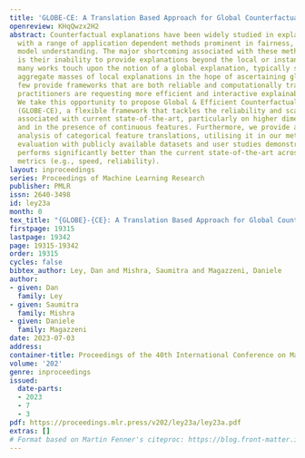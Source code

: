 ```yaml
---
title: 'GLOBE-CE: A Translation Based Approach for Global Counterfactual Explanations'
openreview: KHqQwzx2H2
abstract: Counterfactual explanations have been widely studied in explainability,
  with a range of application dependent methods prominent in fairness, recourse and
  model understanding. The major shortcoming associated with these methods, however,
  is their inability to provide explanations beyond the local or instance-level. While
  many works touch upon the notion of a global explanation, typically suggesting to
  aggregate masses of local explanations in the hope of ascertaining global properties,
  few provide frameworks that are both reliable and computationally tractable. Meanwhile,
  practitioners are requesting more efficient and interactive explainability tools.
  We take this opportunity to propose Global & Efficient Counterfactual Explanations
  (GLOBE-CE), a flexible framework that tackles the reliability and scalability issues
  associated with current state-of-the-art, particularly on higher dimensional datasets
  and in the presence of continuous features. Furthermore, we provide a unique mathematical
  analysis of categorical feature translations, utilising it in our method. Experimental
  evaluation with publicly available datasets and user studies demonstrate that GLOBE-CE
  performs significantly better than the current state-of-the-art across multiple
  metrics (e.g., speed, reliability).
layout: inproceedings
series: Proceedings of Machine Learning Research
publisher: PMLR
issn: 2640-3498
id: ley23a
month: 0
tex_title: "{GLOBE}-{CE}: A Translation Based Approach for Global Counterfactual Explanations"
firstpage: 19315
lastpage: 19342
page: 19315-19342
order: 19315
cycles: false
bibtex_author: Ley, Dan and Mishra, Saumitra and Magazzeni, Daniele
author:
- given: Dan
  family: Ley
- given: Saumitra
  family: Mishra
- given: Daniele
  family: Magazzeni
date: 2023-07-03
address: 
container-title: Proceedings of the 40th International Conference on Machine Learning
volume: '202'
genre: inproceedings
issued:
  date-parts:
  - 2023
  - 7
  - 3
pdf: https://proceedings.mlr.press/v202/ley23a/ley23a.pdf
extras: []
# Format based on Martin Fenner's citeproc: https://blog.front-matter.io/posts/citeproc-yaml-for-bibliographies/
---
```

